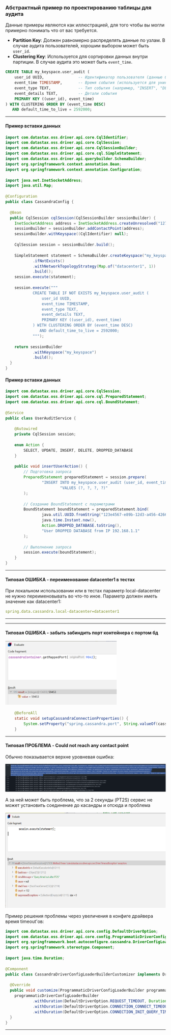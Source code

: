 ### Абстрактный пример по проектированию таблицы для аудита

Данные примеры являются как иллюстрацией, для того чтобы вы могли примерно понимать что от вас требуется.

- **Partition Key**: Должен равномерно распределять данные по узлам. В случае аудита пользователей, хорошим выбором
  может быть `user_id`.
- **Clustering Key**: Используется для сортировки данных внутри партиции. В случае аудита это может быть `event_time`.

```sql
CREATE TABLE my_keyspace.user_audit (
    user_id UUID,               -- Идентификатор пользователя (данные будут распределены по юзерам)
    event_time TIMESTAMP,       -- Время события (используется для уникальности так и для сортировки)
    event_type TEXT,            -- Тип события (например, "INSERT", "DELETE")
    event_details TEXT,         -- Детали события
    PRIMARY KEY ((user_id), event_time)
) WITH CLUSTERING ORDER BY (event_time DESC)
   AND default_time_to_live = 2592000;

```

---

#### Пример вставки данных

```java
import com.datastax.oss.driver.api.core.CqlIdentifier;
import com.datastax.oss.driver.api.core.CqlSession;
import com.datastax.oss.driver.api.core.CqlSessionBuilder;
import com.datastax.oss.driver.api.core.cql.SimpleStatement;
import com.datastax.oss.driver.api.querybuilder.SchemaBuilder;
import org.springframework.context.annotation.Bean;
import org.springframework.context.annotation.Configuration;

import java.net.InetSocketAddress;
import java.util.Map;

@Configuration
public class CassandraConfig {

  @Bean
  public CqlSession cqlSession(CqlSessionBuilder sessionBuilder) {
    InetSocketAddress address = InetSocketAddress.createUnresolved("127.0.0.1", 9042);
    sessionBuilder = sessionBuilder.addContactPoint(address);
    sessionBuilder.withKeyspace((CqlIdentifier) null);

    CqlSession session = sessionBuilder.build();

    SimpleStatement statement = SchemaBuilder.createKeyspace("my_keyspace")
            .ifNotExists()
            .withNetworkTopologyStrategy(Map.of("datacenter1", 1))
            .build();
    session.execute(statement);

    session.execute("""
            CREATE TABLE IF NOT EXISTS my_keyspace.user_audit (
                user_id UUID,
                event_time TIMESTAMP,
                event_type TEXT,
                event_details TEXT,
                PRIMARY KEY ((user_id), event_time)
            ) WITH CLUSTERING ORDER BY (event_time DESC)
               AND default_time_to_live = 2592000;
            """);

    return sessionBuilder
            .withKeyspace("my_keyspace")
            .build();
  }
}
```

#### Пример вставки данных

```java
import com.datastax.oss.driver.api.core.CqlSession;
import com.datastax.oss.driver.api.core.cql.PreparedStatement;
import com.datastax.oss.driver.api.core.cql.BoundStatement;

@Service
public class UserAuditService {

    @Autowired
    private CqlSession session;

    enum Action {
        SELECT, UPDATE, INSERT, DELETE, DROPPED_DATABASE
    }

    public void insertUserAction() {
        // Подготовка запроса
        PreparedStatement preparedStatement = session.prepare(
                "INSERT INTO my_keyspace.user_audit (user_id, event_time, event_type, event_details) " +
                        "VALUES (?, ?, ?, ?)"
        );

        // Создание BoundStatement с параметрами
        BoundStatement boundStatement = preparedStatement.bind(
                java.util.UUID.fromString("123e4567-e89b-12d3-a456-426614174000"), // user_id
                java.time.Instant.now(),                                           // event_time
                Action.DROPPED_DATABASE.toString(),                                // event_type
                "User DROPPED DATABASE from IP 192.168.1.1"                        // event_details
        );

        // Выполнение запроса
        session.execute(boundStatement);
    }
}
```


---


#### Типовая ОШИБКА - переименование datacenter1 в тестах 

При локальном использовании или в тестах параметр local-datacenter не нужно переименовывать во что-то иное.
Параметр должен иметь значение как datacenter1:

```yaml
spring.data.cassandra.local-datacenter=datacenter1
```

---

---


#### Типовая ОШИБКА - забыть забиндить порт контейнера с портом бд

<img alt="Missed port property" height="200" src="img/missed_port_property.png" width="350"/>

```java
    @BeforeAll
    static void setupCassandraConnectionProperties() {
        System.setProperty("spring.cassandra.port", String.valueOf(cassandraContainer.getMappedPort(9042)));
    }
```

---

#### Типовая ПРОБЛЕМА - Could not reach any contact point

Обычно показывается верхне уровневая ошибка:

![Could not reach any contact point](img/could_not_reach_any_contact_point.png)

А за ней может быть проблема, что за 2 секунды (PT2S) сервис не может установить соединение до касандры и отсюда и проблема

<img alt="Query timed out after PT2S" height="300" src="img/query_timed_out_after.png" width="700"/>

Пример решения проблемы через увеличения в конфиге драйвера время timeout'ов:

```java
import com.datastax.oss.driver.api.core.config.DefaultDriverOption;
import com.datastax.oss.driver.api.core.config.ProgrammaticDriverConfigLoaderBuilder;
import org.springframework.boot.autoconfigure.cassandra.DriverConfigLoaderBuilderCustomizer;
import org.springframework.stereotype.Component;

import java.time.Duration;

@Component
public class CassandraDriverConfigLoaderBuilderCustomizer implements DriverConfigLoaderBuilderCustomizer {

  @Override
  public void customize(ProgrammaticDriverConfigLoaderBuilder programmaticDriverConfigLoaderBuilder) {
    programmaticDriverConfigLoaderBuilder
            .withDuration(DefaultDriverOption.REQUEST_TIMEOUT, Duration.ofSeconds(10))
            .withDuration(DefaultDriverOption.CONNECTION_CONNECT_TIMEOUT, Duration.ofSeconds(10))
            .withDuration(DefaultDriverOption.CONNECTION_INIT_QUERY_TIMEOUT, Duration.ofSeconds(10));
  }
}
```

---




